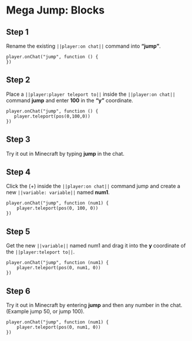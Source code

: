 # Mega Jump: Blocks

## Step 1
Rename the existing ``||player:on chat||`` command into **“jump”**. 

```blocks
player.onChat("jump", function () { 
}) 
```

## Step 2

Place a ``||player:player teleport to||`` inside the ``||player:on chat||`` command **jump** and enter **100** in the **“y”** coordinate. 

```blocks
player.onChat("jump", function () { 
   player.teleport(pos(0,100,0))  
}) 
```

## Step 3

Try it out in Minecraft by typing **jump** in the chat.


## Step 4

 Click the (+) inside the ``||player:on chat||`` command jump and create a new ``||variable: variable||`` named **num1**. 

```blocks
player.onChat("jump", function (num1) {
    player.teleport(pos(0, 100, 0))
})
```

## Step 5

Get the new ``||variable||`` named num1 and drag it into the **y** coordinate of the ``||player:teleport to||``. 

```blocks
player.onChat("jump", function (num1) {
    player.teleport(pos(0, num1, 0))
})
```

## Step 6

Try it out in Minecraft by entering **jump** and then any number in the chat.  (Example jump 50, or jump 100). 

```blocks
player.onChat("jump", function (num1) {
    player.teleport(pos(0, num1, 0))
})
```
